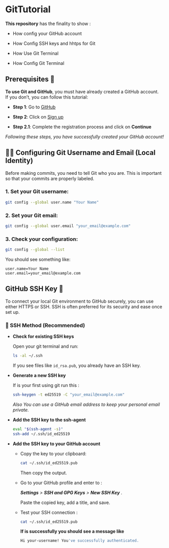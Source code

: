 
# GitTutorial
**This repository** has the finality to show :

- How config your GitHub account

- How Config SSH keys and hhtps for Git

- How Use Git Terminal

- How Config Git Terminal



## Prerequisites 🔧  
**To use Git and GitHub**, you must have already created a GitHub account.  
If you don’t, you can follow this tutorial:

- **Step 1**: Go to [GitHub](https://github.com)

- **Step 2**: Click on [Sign up](https://github.com/signup)

- **Step 2.1**: Complete the registration process and click on **Continue**

*Following these steps, you have successfully created your GitHub account!*

## 🧑‍💻 Configuring Git Username and Email (Local Identity)

Before making commits, you need to tell Git who you are. This is important so that your commits are properly labeled.

### 1. Set your Git username:
```bash
git config --global user.name "Your Name"
```

### 2. Set your Git email:
```bash
git config --global user.email "your_email@example.com"
```

### 3. Check your configuration:
```bash
git config --global --list
```

You should see something like:
```
user.name=Your Name
user.email=your_email@example.com
```

## GitHub SSH Key 🔐

To connect your local Git environment to GitHub securely, you can use either HTTPS or SSH. SSH is often preferred for its security and ease once set up.

### 🔑 SSH Method (Recommended)

 - **Check for existing SSH keys**  
   
   Open your git terminal and run:
   ```bash
   ls -al ~/.ssh
   ```
   If you see files like `id_rsa.pub`, you already have an SSH key. 

 - **Generate a new SSH key**
   
   If is your first using git run this  :
   ```bash
   ssh-keygen -t ed25519 -C "your_email@example.com"
   ```
    *Also You can use a GitHub email address to keep your personal email private.*

- **Add the SSH key to the ssh-agent**
   ```bash
   eval "$(ssh-agent -s)"
   ssh-add ~/.ssh/id_ed25519
   ```

- **Add the SSH key to your GitHub account**
   - Copy the key to your clipboard:
     ```bash
     cat ~/.ssh/id_ed25519.pub
     ```
     Then copy the output.

   - Go to your GitHub profile and enter to :

        ***Settings** > **SSH and GPG Keys** > **New SSH Key**  .*
     
     Paste the copied key, add a title, and save.

    - Test your SSH connection :

        ```bash
        cat ~/.ssh/id_ed25519.pub
        ``` 
        **If is successfully you should see a message like**
        ```bash
        Hi your-username! You've successfully authenticated.
         ```
        
















        




